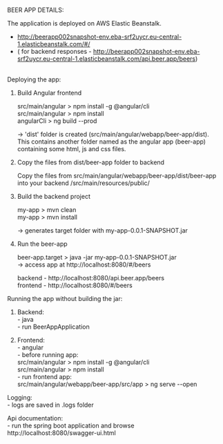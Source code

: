 

BEER APP DETAILS:

The application is deployed on AWS Elastic Beanstalk.

- http://beerapp002snapshot-env.eba-srf2uycr.eu-central-1.elasticbeanstalk.com/#/ <br />
- ( for backend responses - http://beerapp002snapshot-env.eba-srf2uycr.eu-central-1.elasticbeanstalk.com/api.beer.app/beers)

<br />
Deploying the app:

   1. Build Angular frontend

       src/main/angular > npm install -g @angular/cli <br />
       src/main/angular > npm install <br />
       angularCli > ng build --prod <br />
    
       -> 'dist' folder is created (src/main/angular/webapp/beer-app/dist). <br />
       This contains another folder named as the angular app (beer-app) containing some html, js and css files. <br />

   1. Copy the files from dist/beer-app folder to backend <br />
   
      Copy the files from src/main/angular/webapp/beer-app/dist/beer-app into your backend /src/main/resources/public/ <br />

   2. Build the backend project <br />

      my-app > mvn clean <br />
      my-app > mvn install <br />

      -> generates target folder with my-app-0.0.1-SNAPSHOT.jar <br />

   3. Run the beer-app <br />

      beer-app.target > java -jar my-app-0.0.1-SNAPSHOT.jar <br />
   -> access app at http://localhost:8080/#/beers <br />

      backend - http://localhost:8080/api.beer.app/beers <br />
      frontend - http://localhost:8080/#/beers <br />


Running the app without building the jar: <br />
1. Backend: <br />
        - java <br />
        - run BeerAppApplication <br />
    
2. Frontend: <br />
        - angular <br />
        - before running app: <br />
            src/main/angular > npm install -g @angular/cli <br />
            src/main/angular > npm install <br />
        - run frontend app: <br />
            src/main/angular/webapp/beer-app/src/app > ng serve --open <br />

Logging: <br />
    - logs are saved in .logs folder <br />

Api documentation: <br />
    - run the spring boot application and browse http://localhost:8080/swagger-ui.html <br />

